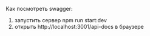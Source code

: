 Как посмотреть swagger:

1. запустить сервер npm run start:dev
2. открыть http://localhost:3001/api-docs в браузере
